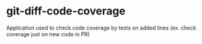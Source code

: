 # git-diff-code-coverage
Application used to check code coverage by tests on added lines (ex. check coverage just on new code in PR)
